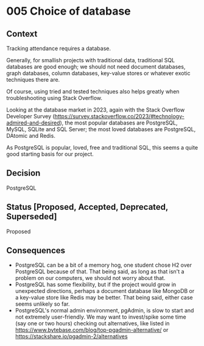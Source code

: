 # 005 Choice of database


## Context
Tracking attendance requires a database.

Generally, for smallish projects with traditional data, traditional SQL databases are good enough; we should not need document databases, graph databases, column databases, key-value stores or whatever exotic techniques there are.

Of course, using tried and tested techniques also helps greatly when troubleshooting using Stack Overflow.

Looking at the database market in 2023, again with the Stack Overflow Developer Survey (https://survey.stackoverflow.co/2023/#technology-admired-and-desired), the most popular databases are PostgreSQL, MySQL, SQLite and SQL Server; the most loved databases are PostgreSQL, DAtomic and Redis.

As PostgreSQL is popular, loved, free and traditional SQL, this seems a quite good starting basis for our project.


## Decision
PostgreSQL


## Status [Proposed, Accepted, Deprecated, Superseded]
Proposed


## Consequences
- PostgreSQL can be a bit of a memory hog, one student chose H2 over PostgreSQL because of that. That being said, as long as that isn't a problem on our computers, we should not worry about that.
- PostgreSQL has some flexibility, but if the project would grow in unexpected directions, perhaps a document database like MongoDB or a key-value store like Redis may be better. That being said, either case seems unlikely so far.
- PostgreSQL's normal admin environment, pgAdmin, is slow to start and not extremely user-friendly. We may want to invest/spike some time (say one or two hours) checking out alternatives, like listed in https://www.bytebase.com/blog/top-pgadmin-alternative/  or https://stackshare.io/pgadmin-2/alternatives 
